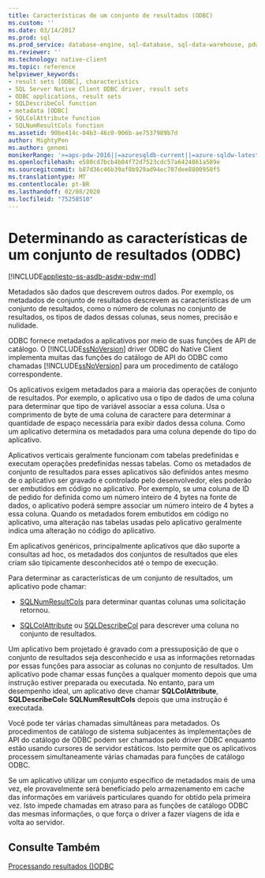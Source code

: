 ```yaml
---
title: Características de um conjunto de resultados (ODBC)
ms.custom: ''
ms.date: 03/14/2017
ms.prod: sql
ms.prod_service: database-engine, sql-database, sql-data-warehouse, pdw
ms.reviewer: ''
ms.technology: native-client
ms.topic: reference
helpviewer_keywords:
- result sets [ODBC], characteristics
- SQL Server Native Client ODBC driver, result sets
- ODBC applications, result sets
- SQLDescribeCol function
- metadata [ODBC]
- SQLColAttribute function
- SQLNumResultCols function
ms.assetid: 90be414c-04b3-46c0-906b-ae7537989b7d
author: MightyPen
ms.author: genemi
monikerRange: '>=aps-pdw-2016||=azuresqldb-current||=azure-sqldw-latest||>=sql-server-2016||=sqlallproducts-allversions||>=sql-server-linux-2017||=azuresqldb-mi-current'
ms.openlocfilehash: e580cd7bcb4b84f72d7523cdc57a6424861a589e
ms.sourcegitcommit: b87d36c46b39af8b929ad94ec707dee8800950f5
ms.translationtype: MT
ms.contentlocale: pt-BR
ms.lasthandoff: 02/08/2020
ms.locfileid: "75258510"
---
```

# <a name="determining-the-characteristics-of-a-result-set-odbc"></a>Determinando as características de um conjunto de resultados (ODBC)
[!INCLUDE[appliesto-ss-asdb-asdw-pdw-md](../../includes/appliesto-ss-asdb-asdw-pdw-md.md)]

  Metadados são dados que descrevem outros dados. Por exemplo, os metadados de conjunto de resultados descrevem as características de um conjunto de resultados, como o número de colunas no conjunto de resultados, os tipos de dados dessas colunas, seus nomes, precisão e nulidade.  
  
 ODBC fornece metadados a aplicativos por meio de suas funções de API de catálogo. O [!INCLUDE[ssNoVersion](../../includes/ssnoversion-md.md)] driver ODBC do Native Client implementa muitas das funções do catálogo de API do ODBC como chamadas [!INCLUDE[ssNoVersion](../../includes/ssnoversion-md.md)] para um procedimento de catálogo correspondente.  
  
 Os aplicativos exigem metadados para a maioria das operações de conjunto de resultados. Por exemplo, o aplicativo usa o tipo de dados de uma coluna para determinar que tipo de variável associar a essa coluna. Usa o comprimento de byte de uma coluna de caractere para determinar a quantidade de espaço necessária para exibir dados dessa coluna. Como um aplicativo determina os metadados para uma coluna depende do tipo do aplicativo.  
  
 Aplicativos verticais geralmente funcionam com tabelas predefinidas e executam operações predefinidas nessas tabelas. Como os metadados de conjunto de resultados para esses aplicativos são definidos antes mesmo de o aplicativo ser gravado e controlado pelo desenvolvedor, eles poderão ser embutidos em código no aplicativo. Por exemplo, se uma coluna de ID de pedido for definida como um número inteiro de 4 bytes na fonte de dados, o aplicativo poderá sempre associar um número inteiro de 4 bytes a essa coluna. Quando os metadados forem embutidos em código no aplicativo, uma alteração nas tabelas usadas pelo aplicativo geralmente indica uma alteração no código do aplicativo.  
  
 Em aplicativos genéricos, principalmente aplicativos que dão suporte a consultas ad hoc, os metadados dos conjuntos de resultados que eles criam são tipicamente desconhecidos até o tempo de execução.  
  
 Para determinar as características de um conjunto de resultados, um aplicativo pode chamar:  
  
-   [SQLNumResultCols](../../relational-databases/native-client-odbc-api/sqlnumresultcols.md) para determinar quantas colunas uma solicitação retornou.  
  
-   [SQLColAttribute](../../relational-databases/native-client-odbc-api/sqlcolattribute.md) ou [SQLDescribeCol](../../relational-databases/native-client-odbc-api/sqldescribecol.md) para descrever uma coluna no conjunto de resultados.  
  
 Um aplicativo bem projetado é gravado com a pressuposição de que o conjunto de resultados seja desconhecido e usa as informações retornadas por essas funções para associar as colunas no conjunto de resultados. Um aplicativo pode chamar essas funções a qualquer momento depois que uma instrução estiver preparada ou executada. No entanto, para um desempenho ideal, um aplicativo deve chamar **SQLColAttribute**, **SQLDescribeCol**e **SQLNumResultCols** depois que uma instrução é executada.  
  
 Você pode ter várias chamadas simultâneas para metadados. Os procedimentos de catálogo de sistema subjacentes às implementações de API do catálogo de ODBC podem ser chamados pelo driver ODBC enquanto estão usando cursores de servidor estáticos. Isto permite que os aplicativos processem simultaneamente várias chamadas para funções de catálogo ODBC.  
  
 Se um aplicativo utilizar um conjunto específico de metadados mais de uma vez, ele provavelmente será beneficiado pelo armazenamento em cache das informações em variáveis particulares quando for obtido pela primeira vez. Isto impede chamadas em atraso para as funções de catálogo ODBC das mesmas informações, o que força o driver a fazer viagens de ida e volta ao servidor.  
  
## <a name="see-also"></a>Consulte Também  
 [Processando resultados &#40;&#41;ODBC](../../relational-databases/native-client-odbc-results/processing-results-odbc.md)  
  
  
